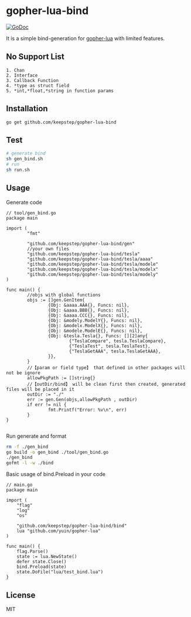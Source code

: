 # gopher-lua-bind
[![GoDoc](https://godoc.org/github.com/keepstep/gopher-lua-bind?status.svg)](https://godoc.org/github.com/keepstep/gopher-lua-bind)


It is a simple bind-generation for [gopher-lua](https://github.com/yuin/gopher-lua) with limited features.  

## No Support List
```
1. Chan
2. Interface
3. Callback Function
4. *type as struct field
5. *int,*float,*string in function params
```

## Installation

```
go get github.com/keepstep/gopher-lua-bind
```
## Test

```bash
# generate bind
sh gen_bind.sh
# run
sh run.sh
```

## Usage

Generate code 

```golang
// tool/gen_bind.go
package main

import (
        "fmt"

        "github.com/keepstep/gopher-lua-bind/gen"
        //your own files
        "github.com/keepstep/gopher-lua-bind/tesla"
        "github.com/keepstep/gopher-lua-bind/tesla/aaaa"
        "github.com/keepstep/gopher-lua-bind/tesla/modele"
        "github.com/keepstep/gopher-lua-bind/tesla/modelx"
        "github.com/keepstep/gopher-lua-bind/tesla/modely"
)

func main() {
        //objs with global functions
        objs := []gen.GenItem{
                {Obj: &aaaa.AAA{}, Funcs: nil},
                {Obj: &aaaa.BBB{}, Funcs: nil},
                {Obj: &aaaa.CCC{}, Funcs: nil},
                {Obj: &modely.ModelY{}, Funcs: nil},
                {Obj: &modelx.ModelX{}, Funcs: nil},
                {Obj: &modele.ModelE{}, Funcs: nil},
                {Obj: &tesla.Tesla{}, Funcs: [][2]any{
                        {"TeslaCompare", tesla.TeslaCompare},
                        {"TeslaTest", tesla.TeslaTest},
                        {"TeslaGetAAA", tesla.TeslaGetAAA},
                }},
        }
        //【param or field type】 that defined in other packages will not be ignore
        allowPkgPath := []string{}
        //【outDir/bind】 will be clean first then created, generated files will be placed in it
        outDir := "./"
        err := gen.Gen(objs,allowPkgPath , outDir)
        if err != nil {
                fmt.Printf("Error: %v\n", err)
        }
}


```


Run generate and format
```bash
rm -f ./gen_bind
go build -o gen_bind ./tool/gen_bind.go
./gen_bind
gofmt -l -w ./bind
```

Basic usage of bind.Preload in your code 

```golang
// main.go
package main

import (
	"flag"
	"log"
	"os"

	"github.com/keepstep/gopher-lua-bind/bind"
	lua "github.com/yuin/gopher-lua"
)

func main() {
	flag.Parse()
	state := lua.NewState()
	defer state.Close()
	bind.Preload(state)
	state.DoFile("lua/test_bind.lua")
}
```


## License

MIT


